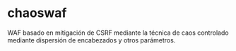 # chaoswaf
WAF basado en mitigación de CSRF mediante la técnica de caos controlado mediante dispersión de encabezados y otros parámetros. 
